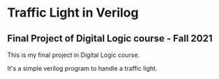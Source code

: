 # Traffic Light in Verilog
## Final Project of Digital Logic course - Fall 2021

This is my final project in Digital Logic course.

It's a simple verilog program to handle a traffic light.
